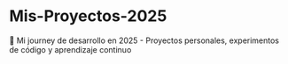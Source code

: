 # Mis-Proyectos-2025
🚀 Mi journey de desarrollo en 2025 - Proyectos personales, experimentos de código y aprendizaje continuo
